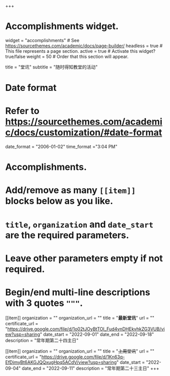 +++
# Accomplishments widget.
widget = "accomplishments"  # See https://sourcethemes.com/academic/docs/page-builder/
headless = true  # This file represents a page section.
active = true  # Activate this widget? true/false
weight = 50  # Order that this section will appear.

title = "堂讯"
subtitle = "随时得知教堂的活动"

# Date format
#   Refer to https://sourcethemes.com/academic/docs/customization/#date-format
date_format = "2006-01-02"
time_format ="3:04 PM"

# Accomplishments.
#   Add/remove as many `[[item]]` blocks below as you like.
#   `title`, `organization` and `date_start` are the required parameters.
#   Leave other parameters empty if not required.
#   Begin/end multi-line descriptions with 3 quotes `"""`.

[[item]]
  organization = ""
  organization_url = ""
  title = "**最新堂讯**"
  url = ""
  certificate_url = "https://drive.google.com/file/d/1o02tJOyBtTOI_Fud4vnDHEkvhkZG3VUB/view?usp=sharing"
  date_start = "2022-09-01"
  date_end = "2022-09-18"
  description = "常年期第二十四主日"

[[item]]
  organization = ""
  organization_url = ""
  title = "~~上周堂讯~~"
  url = ""
  certificate_url = "https://drive.google.com/file/d/1Kn63q-EfDjmyBt6AKGJQQxugHpq5ACdV/view?usp=sharing"
  date_start = "2022-09-04"
  date_end = "2022-09-11"
  description = "常年期第二十三主日"
+++
